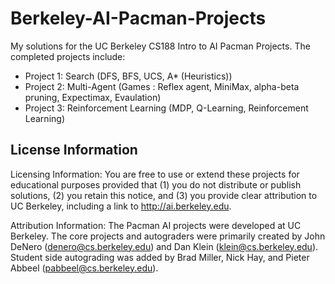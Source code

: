 # Berkeley-AI-Pacman-Projects

My solutions for the UC Berkeley CS188 Intro to AI Pacman Projects. The completed projects include:
- Project 1: Search (DFS, BFS, UCS, A* (Heuristics))
- Project 2: Multi-Agent (Games : Reflex agent, MiniMax, alpha-beta pruning, Expectimax, Evaulation)
- Project 3: Reinforcement Learning  (MDP, Q-Learning, Reinforcement Learning)

## License Information

Licensing Information:  You are free to use or extend these projects for
educational purposes provided that (1) you do not distribute or publish
solutions, (2) you retain this notice, and (3) you provide clear
attribution to UC Berkeley, including a link to http://ai.berkeley.edu.

Attribution Information: The Pacman AI projects were developed at UC Berkeley.
The core projects and autograders were primarily created by John DeNero
(denero@cs.berkeley.edu) and Dan Klein (klein@cs.berkeley.edu).
Student side autograding was added by Brad Miller, Nick Hay, and
Pieter Abbeel (pabbeel@cs.berkeley.edu).
